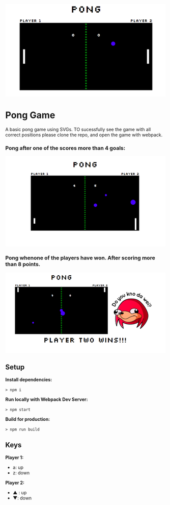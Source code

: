 ![](public/images/game-starting.png)
# Pong Game

A basic pong game using SVGs. TO sucessfully see the game with all correct positions please clone the repo, and open the game with webpack.

### Pong after one of the scores more than 4 goals:
![](public/images/game-aftergoal.png)

### Pong whenone of the players have won. After scoring more than 8 points.
![](public/images/game-won.png)

## Setup

**Install dependencies:**

`> npm i`

**Run locally with Webpack Dev Server:**

`> npm start`

**Build for production:**

`> npm run build`

## Keys

**Player 1:**
* a: up
* z: down

**Player 2:**
* ▲ : up
* ▼: down

